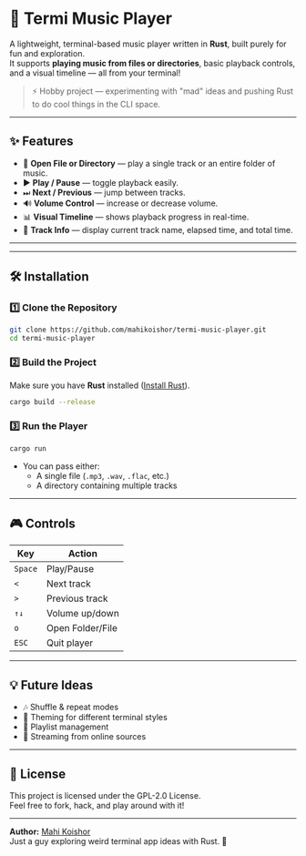 # 🎵 Termi Music Player

A lightweight, terminal-based music player written in **Rust**, built purely for fun and exploration.  
It supports **playing music from files or directories**, basic playback controls, and a visual timeline — all from your terminal!  

> ⚡ Hobby project — experimenting with "mad" ideas and pushing Rust to do cool things in the CLI space.

---

## ✨ Features

- 📂 **Open File or Directory** — play a single track or an entire folder of music.
- ▶️ **Play / Pause** — toggle playback easily.
- ⏭ **Next / Previous** — jump between tracks.
- 🔊 **Volume Control** — increase or decrease volume.
- 📊 **Visual Timeline** — shows playback progress in real-time.
- 🎼 **Track Info** — display current track name, elapsed time, and total time.

---

<!-- 
## 📸 Preview (Concept)
```
```
-->

---

## 🛠 Installation

### 1️⃣ Clone the Repository
```bash
git clone https://github.com/mahikoishor/termi-music-player.git
cd termi-music-player
```

### 2️⃣ Build the Project
Make sure you have **Rust** installed ([Install Rust](https://www.rust-lang.org/tools/install)).

```bash
cargo build --release
```

### 3️⃣ Run the Player
```bash
cargo run
```
- You can pass either:
  - A single file (`.mp3`, `.wav`, `.flac`, etc.)
  - A directory containing multiple tracks

---

## 🎮 Controls

| Key         | Action          |
|-------------|-----------------|
| `Space`     | Play/Pause    |
| `<`         | Next track      |
| `>`         | Previous track  |
| `↑↓`        | Volume up/down  |
| `o`         | Open Folder/File|
| `ESC`       | Quit player     |

---

## 💡 Future Ideas
- 🎶 Shuffle & repeat modes
- 🎨 Theming for different terminal styles
- 📜 Playlist management
- 📡 Streaming from online sources

---

## 📝 License
This project is licensed under the GPL-2.0 License.  
Feel free to fork, hack, and play around with it!

---

**Author:** [Mahi Koishor](https://github.com/mahikoishor)  
Just a guy exploring weird terminal app ideas with Rust. 🚀
